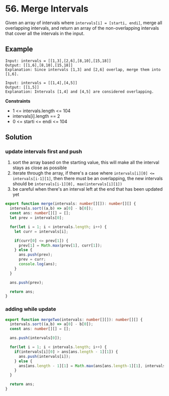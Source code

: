 # 56. Merge Intervals

Given an array of intervals where `intervals[i] = [starti, endi]`, merge all overlapping intervals, and return an array of the non-overlapping intervals that cover all the intervals in the input.



## Example

```
Input: intervals = [[1,3],[2,6],[8,10],[15,18]]
Output: [[1,6],[8,10],[15,18]]
Explanation: Since intervals [1,3] and [2,6] overlap, merge them into [1,6].
```

```
Input: intervals = [[1,4],[4,5]]
Output: [[1,5]]
Explanation: Intervals [1,4] and [4,5] are considered overlapping.
```


**Constraints**

* 1 <= intervals.length <= 104
* intervals[i].length == 2
* 0 <= starti <= endi <= 104

## Solution

### update intervals first and push
1. sort the array based on the starting value, this will make all the interval stays as close as possible
2. iterate through the array, if there's a case where `intervals[i][0] <= intervals[i-1][1]`, then there must be an overlapping, the new intervals should be `intervals[i-1][0], max(intervals[i][1])`
3. be careful when there's an interval left at the end that has been updated yet 

```ts
export function merge(intervals: number[][]): number[][] {
  intervals.sort((a,b) => a[0] - b[0]);
  const ans: number[][] = [];
  let prev = intervals[0];

  for(let i = 1; i < intervals.length; i++) {
    let curr = intervals[i];

    if(curr[0] <= prev[1]) {
      prev[1] = Math.max(prev[1], curr[1]);
    } else {
      ans.push(prev);
      prev = curr;
      console.log(ans);
    }
  }

  ans.push(prev);

  return ans;
}
```

### adding while update
```ts
export function mergeTwo(intervals: number[][]): number[][] {
  intervals.sort((a,b) => a[0] - b[0]);
  const ans: number[][] = [];

  ans.push(intervals[0]);

  for(let i = 1; i < intervals.length; i++) {
    if(intervals[i][0] > ans[ans.length - 1][1]) {
      ans.push(intervals[i]);
    } else {
      ans[ans.length - 1][1] = Math.max(ans[ans.length-1][1], intervals[i][1]);
    }
  }

  return ans;
}
```
